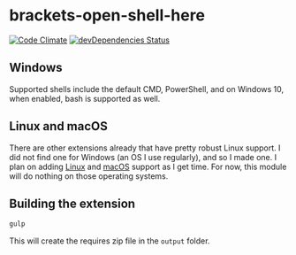 # brackets-open-shell-here

[![Code Climate][5]][6]
[![devDependencies Status][15]][16]

[5]: https://codeclimate.com/github/catdad/brackets-open-shell-here/badges/gpa.svg
[6]: https://codeclimate.com/github/catdad/brackets-open-shell-here

[15]: https://david-dm.org/catdad/brackets-open-shell-here/dev-status.svg
[16]: https://david-dm.org/catdad/brackets-open-shell-here?type=dev

## Windows

Supported shells include the default CMD, PowerShell, and on Windows 10, when enabled, bash is supported as well.

## Linux and macOS

There are other extensions already that have pretty robust Linux support. I did not find one for Windows (an OS I use regularly), and so I made one. I plan on adding [Linux](#1) and [macOS](#2) support as I get time. For now, this module will do nothing on those operating systems.

## Building the extension

```bash
gulp
```

This will create the requires zip file in the `output` folder.
